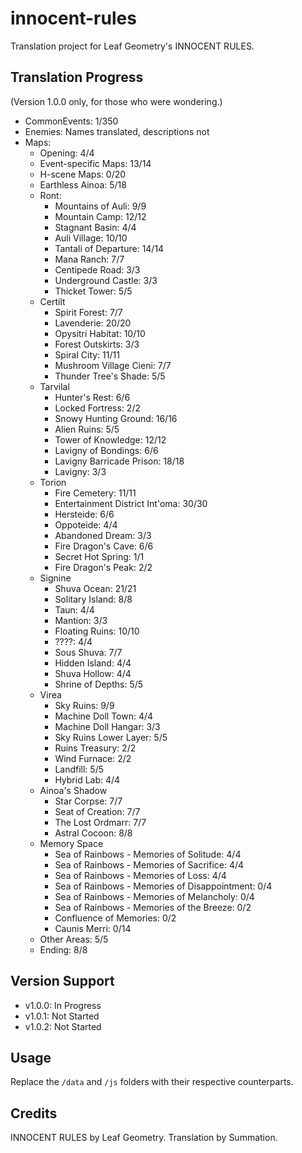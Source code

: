 # innocent-rules
Translation project for Leaf Geometry's INNOCENT RULES.

## Translation Progress
(Version 1.0.0 only, for those who were wondering.)
- CommonEvents: 1/350
- Enemies: Names translated, descriptions not
- Maps: 
    - Opening: 4/4
    - Event-specific Maps: 13/14
    - H-scene Maps: 0/20
    - Earthless Ainoa: 5/18
    - Ront:
        - Mountains of Auli: 9/9
        - Mountain Camp: 12/12
        - Stagnant Basin: 4/4
        - Auli Village: 10/10
        - Tantali of Departure: 14/14
        - Mana Ranch: 7/7
        - Centipede Road: 3/3
        - Underground Castle: 3/3
        - Thicket Tower: 5/5
    - Certilt
        - Spirit Forest: 7/7
        - Lavenderie: 20/20
        - Opysitri Habitat: 10/10
        - Forest Outskirts: 3/3
        - Spiral City: 11/11
        - Mushroom Village Cieni: 7/7
        - Thunder Tree's Shade: 5/5
    - Tarvilal
        - Hunter's Rest: 6/6
        - Locked Fortress: 2/2
        - Snowy Hunting Ground: 16/16
        - Alien Ruins: 5/5
        - Tower of Knowledge: 12/12
        - Lavigny of Bondings: 6/6
        - Lavigny Barricade Prison: 18/18
        - Lavigny: 3/3
    - Torion
        - Fire Cemetery: 11/11
        - Entertainment District Int'oma: 30/30
        - Hersteide: 6/6
        - Oppoteide: 4/4
        - Abandoned Dream: 3/3
        - Fire Dragon's Cave: 6/6
        - Secret Hot Spring: 1/1
        - Fire Dragon's Peak: 2/2
    - Signine
        - Shuva Ocean: 21/21
        - Solitary Island: 8/8
        - Taun: 4/4
        - Mantion: 3/3
        - Floating Ruins: 10/10
        - ????: 4/4
        - Sous Shuva: 7/7
        - Hidden Island: 4/4
        - Shuva Hollow: 4/4
        - Shrine of Depths: 5/5
    - Virea
        - Sky Ruins: 9/9
        - Machine Doll Town: 4/4
        - Machine Doll Hangar: 3/3
        - Sky Ruins Lower Layer: 5/5
        - Ruins Treasury: 2/2
        - Wind Furnace: 2/2
        - Landfill: 5/5
        - Hybrid Lab: 4/4
    - Ainoa's Shadow
        - Star Corpse: 7/7
        - Seat of Creation: 7/7
        - The Lost Ordmarr: 7/7
        - Astral Cocoon: 8/8
    - Memory Space
        - Sea of Rainbows - Memories of Solitude: 4/4
        - Sea of Rainbows - Memories of Sacrifice: 4/4
        - Sea of Rainbows - Memories of Loss: 4/4
        - Sea of Rainbows - Memories of Disappointment: 0/4
        - Sea of Rainbows - Memories of Melancholy: 0/4
        - Sea of Rainbows - Memories of the Breeze: 0/2
        - Confluence of Memories: 0/2
        - Caunis Merri: 0/14
    - Other Areas: 5/5
    - Ending: 8/8

## Version Support
- v1.0.0: In Progress
- v1.0.1: Not Started
- v1.0.2: Not Started

## Usage
Replace the `/data` and `/js` folders with their respective counterparts.

## Credits
INNOCENT RULES by Leaf Geometry.
Translation by Summation.
